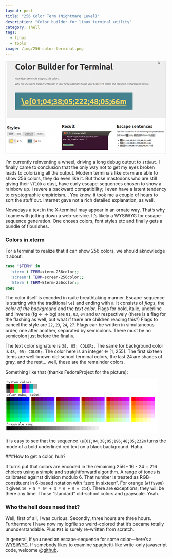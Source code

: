 ```yaml
---
layout: post
title: "256 Color Term (Nightmare Level)"
description: "Color builder for linux terminal utility"
category: shell
tags:
  - linux
  - tools
image: /img/256-color-terminal.png
---
```

<img src="/img/256-color-terminal.png" alt="Screenshot of escape-sentense builder">


I’m currently reinventing a wheel, driving a long debug output to `stdout`. I finally came to conclusion that the only way not to get my eyes broken leads to colorizing all the output. Modern terminals like `xterm` are able to show 256 colors, they do even like it. But those mastodons who are still giving their `VT100` a dust, have curly escape-sequences chosen to show a rainbow up. I revere a backward compatibility; I even have a latent tendency to cryptographic empiricism… You know, it took me a couple of hours to sort the stuff out. Internet gave not a rich detailed explanation, as well.

Nowadays a text in the X-terminal may appear in an ornate way. That’s why I came with jotting down a web-service. It’s likely a WYSIWYG for escape-sequence generation. One choses colors, font styles etc and finally gets a bundle of flourishes.

### Colors in xterm

For a terminal to realize that it can show 256 colors, we should aknowledge it about:

```bash
case "$TERM" in
  'xterm') TERM=xterm-256color;;
  'screen') TERM=screen-256color;;
  'Eterm') TERM=Eterm-256color;;
esac
```

The color itself is encoded in quite breathtaking manner. Escape-sequence is starting with the traditional `\e[` and ending with `m`. It consists of *flags*, the *color of the background* and the *text color*. Flags for bold, italic, underline and inverse (fg ⇐ ⇒ bg) are `01`, `03`, `04` and `07` respectively (there is a flag for the flashing as well, but what if there are children reading this?) Flags to cancel the style are `22`, `23`, `24`, `27`. Flags can be written in simultaneous order, one after another, separated by semicolons. There must be no semicolon just before the final `m`.


The text color signature is `38, 05; COLOR;`. The same for background color is `48, 05; COLOR;`. The color here is an integer ∈ \[1, 255\]. The first sixteen items are well-known old-school terminal colors, the last 24 are shades of gray, and the rest… well, these are the remainder colors.

Something like that (thanks FedoraProject for the picture):

<img src="/img/256-color-encoding.png" alt="Encoding of 156 used for terminals">

It is easy to see that the sequence `\e[01;04;38;05;196;48;05;232m` turns the mode of a bold underlined red text on a black background. Haha.

###How to get a color, huh?

It turns put that colors are encoded in the remaining 256 - 16 - 24 = 216 choices using a simple and straightforward algorithm. A range of tones is calibrated against division modulo 6. That number is treated as RGB-constituent in 6-based notation with “zero in sixteen”. For orange (`#ff9900`) it gives `16 + 5 * 6² + 3 * 6 + 0 = 214`). There are exceptions; they will be there any time. Those “standard” old-school colors and grayscale. Yeah.

### Who the hell does need that?

Well, first of all, I was curious. Secondly, three hours are three hours. Furthermore I have now my logfile so weird-colored that it’s became totally ununderstandable. Plus `PS1` is surely re-written from scratch.

In general, if you need an escape-sequence for some color—here’s a [WYSIWYG](http://terminal-color-builder.mudasobwa.ru/). If somebody likes to examine spaghetti-like write-only javascript code, welcome @[github](https://github.com/mudasobwa/TermColorBuilder).
